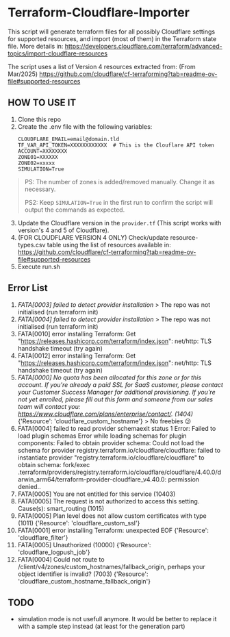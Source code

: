 # Terraform-Cloudflare-Importer

This script will generate terraform files for all possibly Cloudflare
settings for supported resources, and import (most of them) in the Terraform
state file. More details in:
https://developers.cloudflare.com/terraform/advanced-topics/import-cloudflare-resources

The script uses a list of Version 4 resources extracted from: (From Mar/2025)
https://github.com/cloudflare/cf-terraforming?tab=readme-ov-file#supported-resources

## HOW TO USE IT

1. Clone this repo
2. Create the .env file with the following variables:
   ```
   CLOUDFLARE_EMAIL=email@domain.tld
   TF_VAR_API_TOKEN=XXXXXXXXXXXX  # This is the Clouflare API token
   ACCOUNT=XXXXXXXX
   ZONE01=XXXXXX
   ZONE02=xxxxx
   SIMULATION=True
   ```

> PS: The number of zones is added/removed manually. Change it as necessary.
>
> PS2: Keep `SIMULATION=True` in the first run to confirm the script will output the commands as expected.

3. Update the Cloudflare version in the `provider.tf` (This script works with version's 4 and 5 of Cloudflare).
4. (FOR CLOUDFLARE VERSION 4 ONLY) Check/update resource-types.csv table using the list of resources available in:
   https://github.com/cloudflare/cf-terraforming?tab=readme-ov-file#supported-resources
5. Execute run.sh

## Error List

1. *FATA[0003] failed to detect provider installation* > The repo was not initialised (run terraform init)
2. *FATA[0004] failed to detect provider installation* > The repo was not initialised (run terraform init)
3. FATA[0010] error installing Terraform: Get "https://releases.hashicorp.com/terraform/index.json": net/http: TLS handshake timeout (try again)
4. FATA[0012] error installing Terraform: Get "https://releases.hashicorp.com/terraform/index.json": net/http: TLS handshake timeout (try again)
5. *FATA[0000] No quota has been allocated for this zone or for this account. If you're already a paid SSL for SaaS customer, please contact your Customer Success Manager for additional provisioning. If you're not yet enrolled, please fill out this form and someone from our sales team will contact you: https://www.cloudflare.com/plans/enterprise/contact/. (1404)* {'Resource': 'cloudflare_custom_hostname'} > No freebies 😕
6. FATA[0004] failed to read provider schemaexit status 1
Error: Failed to load plugin schemas
Error while loading schemas for plugin components: Failed to obtain provider
schema: Could not load the schema for provider
registry.terraform.io/cloudflare/cloudflare: failed to instantiate provider
"registry.terraform.io/cloudflare/cloudflare" to obtain schema: fork/exec
.terraform/providers/registry.terraform.io/cloudflare/cloudflare/4.40.0/darwin_arm64/terraform-provider-cloudflare_v4.40.0:
permission denied..
7. FATA[0005] You are not entitled for this service (10403)
8. FATA[0005] The request is not authorized to access this setting. Cause(s): smart_routing (1015)
9. FATA[0005] Plan level does not allow custom certificates with type  (1011) {'Resource': 'cloudflare_custom_ssl'}
10. FATA[0001] error installing Terraform: unexpected EOF {'Resource': 'cloudflare_filter'}
11. FATA[0005] Unauthorized (10000) {'Resource': 'cloudflare_logpush_job'}
12. FATA[0004] Could not route to /client/v4/zones/custom_hostnames/fallback_origin, perhaps your object identifier is invalid? (7003) {'Resource': 'cloudflare_custom_hostname_fallback_origin'}


## TODO
- simulation mode is not usefull anymore. It would be better to replace it with a sample step instead (at least for the generation part)